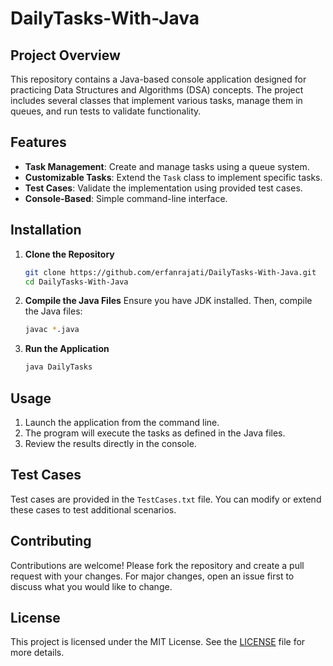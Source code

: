 
# DailyTasks-With-Java

## Project Overview
This repository contains a Java-based console application designed for practicing Data Structures and Algorithms (DSA) concepts. The project includes several classes that implement various tasks, manage them in queues, and run tests to validate functionality.

## Features
- **Task Management**: Create and manage tasks using a queue system.
- **Customizable Tasks**: Extend the `Task` class to implement specific tasks.
- **Test Cases**: Validate the implementation using provided test cases.
- **Console-Based**: Simple command-line interface.

## Installation
1. **Clone the Repository**
   ```bash
   git clone https://github.com/erfanrajati/DailyTasks-With-Java.git
   cd DailyTasks-With-Java
   ```

2. **Compile the Java Files**
   Ensure you have JDK installed. Then, compile the Java files:
   ```bash
   javac *.java
   ```

3. **Run the Application**
   ```bash
   java DailyTasks
   ```

## Usage
1. Launch the application from the command line.
2. The program will execute the tasks as defined in the Java files.
3. Review the results directly in the console.

## Test Cases
Test cases are provided in the `TestCases.txt` file. You can modify or extend these cases to test additional scenarios.

## Contributing
Contributions are welcome! Please fork the repository and create a pull request with your changes. For major changes, open an issue first to discuss what you would like to change.

## License
This project is licensed under the MIT License. See the [LICENSE](LICENSE) file for more details.
